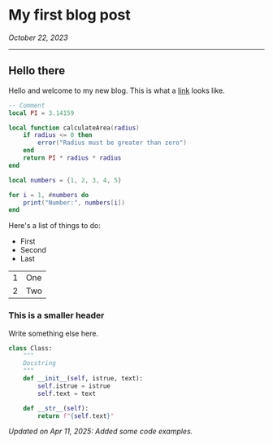 # My first blog post

*October 22, 2023*

---

## Hello there

Hello and welcome to my new blog. This is what a [link](#) looks like.

```lua
-- Comment
local PI = 3.14159

local function calculateArea(radius)
    if radius <= 0 then
        error("Radius must be greater than zero")
    end
    return PI * radius * radius
end

local numbers = {1, 2, 3, 4, 5}

for i = 1, #numbers do
    print("Number:", numbers[i])
end
```

Here's a list of things to do:

- First
- Second
- Last

|     |       |
| --- | ----- |
| 1   | One   |
| 2   | Two   |

### This is a smaller header

Write something else here.

```python
class Class:
    """
    Docstring
    """
    def __init__(self, istrue, text):
        self.istrue = istrue
        self.text = text

    def __str__(self):
        return f"{self.text}"
```

*Updated on Apr 11, 2025: Added some code examples.*